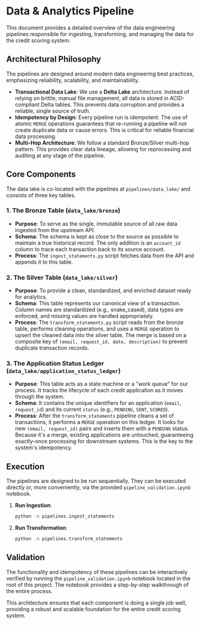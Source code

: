 # Data & Analytics Pipeline

This document provides a detailed overview of the data engineering pipelines responsible for ingesting, transforming, and managing the data for the credit scoring system.

## Architectural Philosophy

The pipelines are designed around modern data engineering best practices, emphasizing reliability, scalability, and maintainability.

- **Transactional Data Lake**: We use a **Delta Lake** architecture. Instead of relying on brittle, manual file management, all data is stored in ACID-compliant Delta tables. This prevents data corruption and provides a reliable, single source of truth.
- **Idempotency by Design**: Every pipeline run is idempotent. The use of atomic `MERGE` operations guarantees that re-running a pipeline will not create duplicate data or cause errors. This is critical for reliable financial data processing.
- **Multi-Hop Architecture**: We follow a standard Bronze/Silver multi-hop pattern. This provides clear data lineage, allowing for reprocessing and auditing at any stage of the pipeline.

## Core Components

The data lake is co-located with the pipelines at `pipelines/data_lake/` and consists of three key tables.

### 1. The Bronze Table (`data_lake/bronze`)

- **Purpose**: To serve as the single, immutable source of all raw data ingested from the upstream API.
- **Schema**: The schema is kept as close to the source as possible to maintain a true historical record. The only addition is an `account_id` column to trace each transaction back to its source account.
- **Process**: The `ingest_statements.py` script fetches data from the API and appends it to this table.

### 2. The Silver Table (`data_lake/silver`)

- **Purpose**: To provide a clean, standardized, and enriched dataset ready for analytics.
- **Schema**: This table represents our canonical view of a transaction. Column names are standardized (e.g., snake_cased), data types are enforced, and missing values are handled appropriately.
- **Process**: The `transform_statements.py` script reads from the bronze table, performs cleaning operations, and uses a `MERGE` operation to upsert the cleaned data into the silver table. The merge is based on a composite key of `(email, request_id, date, description)` to prevent duplicate transaction records.

### 3. The Application Status Ledger (`data_lake/application_status_ledger`)

- **Purpose**: This table acts as a state machine or a "work queue" for our process. It tracks the lifecycle of each credit application as it moves through the system.
- **Schema**: It contains the unique identifiers for an application (`email`, `request_id`) and its current `status` (e.g., `PENDING`, `SENT`, `SCORED`).
- **Process**: After the `transform_statements` pipeline cleans a set of transactions, it performs a `MERGE` operation on this ledger. It looks for new `(email, request_id)` pairs and inserts them with a `PENDING` status. Because it's a merge, existing applications are untouched, guaranteeing exactly-once processing for downstream systems. This is the key to the system's idempotency.

## Execution

The pipelines are designed to be run sequentially. They can be executed directly or, more conveniently, via the provided `pipeline_validation.ipynb` notebook.

1.  **Run Ingestion**:
    ```bash
    python -m pipelines.ingest_statements
    ```
2.  **Run Transformation**:
    ```bash
    python -m pipelines.transform_statements
    ```

## Validation

The functionality and idempotency of these pipelines can be interactively verified by running the `pipeline_validation.ipynb` notebook located in the root of this project. The notebook provides a step-by-step walkthrough of the entire process.

This architecture ensures that each component is doing a single job well, providing a robust and scalable foundation for the entire credit scoring system. 
